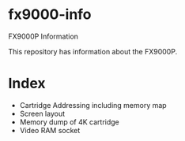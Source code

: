# fx9000-info
FX9000P Information

This repository has information about the FX9000P.

Index
=====

* Cartridge Addressing including memory map
* Screen layout
* Memory dump of 4K cartridge
* Video RAM socket

